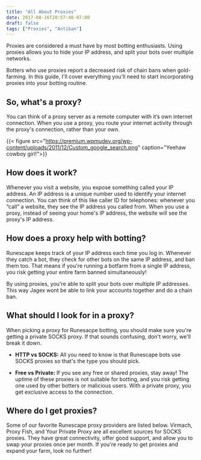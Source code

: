 ```yaml
---
title: "All About Proxies"
date: 2017-08-16T20:57:48-07:00
draft: false
tags: ["Proxies", "Antiban"]
---
```

Proxies are considered a must have by most botting enthusiasts. Using proxies allows you to hide your IP address, and split your bots over multiple networks.

<!--more-->
Botters who use proxies report a decreased risk of chain bans when gold-farming. In this guide, I'll cover everything you'll need to start incorporating proxies into your botting routine.

## **So, what's a proxy?**

You can think of a proxy server as a remote computer with it’s own internet connection. When you use a proxy, you route your internet activity through the proxy's connection, rather than your own.

{{< figure src="https://premium.wpmudev.org/wp-content/uploads/2011/12/Custom_google_search.png" caption="Yeehaw cowboy girl!">}}
## **How does it work?**

Whenever you visit a website, you expose something called your IP address. An IP address is a unique number used to identify your internet connection. You can think of this like caller ID for telephones: whenever you “call” a website, they see the IP address you called from. When you use a proxy, instead of seeing your home's IP address, the website will see the proxy's IP address.

## **How does a proxy help with botting?**

Runescape keeps track of your IP address each time you log in. Whenever they catch a bot, they check for other bots on the same IP address, and ban them too. That means if you're running a botfarm from a single IP address, you risk getting your entire farm banned simultaneously!

By using proxies, you're able to split your bots over multiple IP addresses. This way Jagex wont be able to link your accounts together and do a chain ban.

## **What should I look for in a proxy?**

When picking a proxy for Runesacpe botting, you should make sure you're getting a private SOCKS proxy. If that sounds confusing, don't worry, we'll break it down.

*   **HTTP vs SOCKS:** All you need to know is that Runescape bots use SOCKS proxies so that's the type you should pick.

*   **Free vs Private:** If you see any free or shared proxies, stay away! The uptime of these proxies is not suitable for botting, and you risk getting one used by other botters or malicious users. With a private proxy, you get exclusive access to the connection.

## **Where do I get proxies?**

Some of our favorite Runescape proxy providers are listed below. Virmach, Proxy Fish, and Your Private Proxy are all excellent sources for SOCKS proxies. They have great connectivity, offer good support, and allow you to swap your proxies once per month. If you're ready to get proxies and expand your farm, look no further!
